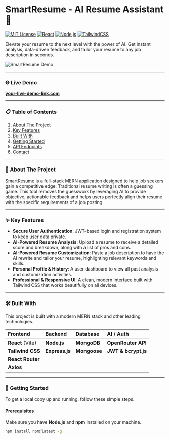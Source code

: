 # SmartResume - AI Resume Assistant 🚀

[![MIT License](https://img.shields.io/badge/License-MIT-green.svg)](https://choosealicense.com/licenses/mit/)
[![React](https://img.shields.io/badge/react-%2320232a.svg?style=for-the-badge&logo=react&logoColor=%2361DAFB)](https://reactjs.org/)
[![Node.js](https://img.shields.io/badge/node.js-6DA55F?style=for-the-badge&logo=node.js&logoColor=white)](https://nodejs.org/)
[![TailwindCSS](https://img.shields.io/badge/tailwindcss-%2338B2AC.svg?style=for-the-badge&logo=tailwind-css&logoColor=white)](https://tailwindcss.com/)

Elevate your resume to the next level with the power of AI. Get instant analysis, data-driven feedback, and tailor your resume to any job description in seconds.

![SmartResume Demo](https://your-link-to-image-or-gif.com/demo.gif)

---

### 🌐 Live Demo

**[your-live-demo-link.com](https://your-live-demo-link.com)**

---

### 📋 Table of Contents

1.  [About The Project](#-about-the-project)
2.  [Key Features](#-key-features)
3.  [Built With](#️-built-with)
4.  [Getting Started](#-getting-started)
5.  [API Endpoints](#-api-endpoints)
6.  [Contact](#-contact)

---

### 📖 About The Project

SmartResume is a full-stack MERN application designed to help job seekers gain a competitive edge. Traditional resume writing is often a guessing game. This tool removes the guesswork by leveraging AI to provide objective, actionable feedback and helps users perfectly align their resume with the specific requirements of a job posting.

---

### ✨ Key Features

* **Secure User Authentication**: JWT-based login and registration system to keep user data private.
* **AI-Powered Resume Analysis**: Upload a resume to receive a detailed score and breakdown, along with a list of pros and cons.
* **AI-Powered Resume Customization**: Paste a job description to have the AI rewrite and tailor your resume, highlighting relevant keywords and skills.
* **Personal Profile & History**: A user dashboard to view all past analysis and customization activities.
* **Professional & Responsive UI**: A clean, modern interface built with Tailwind CSS that works beautifully on all devices.

---

### 🛠️ Built With

This project is built with a modern MERN stack and other leading technologies.

| Frontend | Backend | Database | AI / Auth |
| :--- | :--- | :--- | :--- |
| **React** (Vite) | **Node.js** | **MongoDB** | **OpenRouter API** |
| **Tailwind CSS** | **Express.js** | **Mongoose** | **JWT & bcrypt.js** |
| **React Router** | | | |
| **Axios** | | | |

---

### 🚀 Getting Started

To get a local copy up and running, follow these simple steps.

#### Prerequisites

Make sure you have **Node.js** and **npm** installed on your machine.
```sh
npm install npm@latest -g